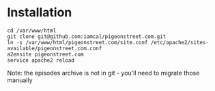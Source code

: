# Installation

    cd /var/www/html
    git clone git@github.com:iamcal/pigeonstreet.com.git
    ln -s /var/www/html/pigeonstreet.com/site.conf /etc/apache2/sites-available/pigeonstreet.com.conf
    a2ensite pigeonstreet.com
    service apache2 reload

Note: the episodes archive is not in git - you'll need to migrate those manually

